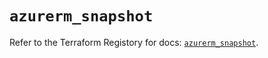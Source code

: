 # `azurerm_snapshot`

Refer to the Terraform Registory for docs: [`azurerm_snapshot`](https://registry.terraform.io/providers/hashicorp/azurerm/3.71.0/docs/resources/snapshot).
